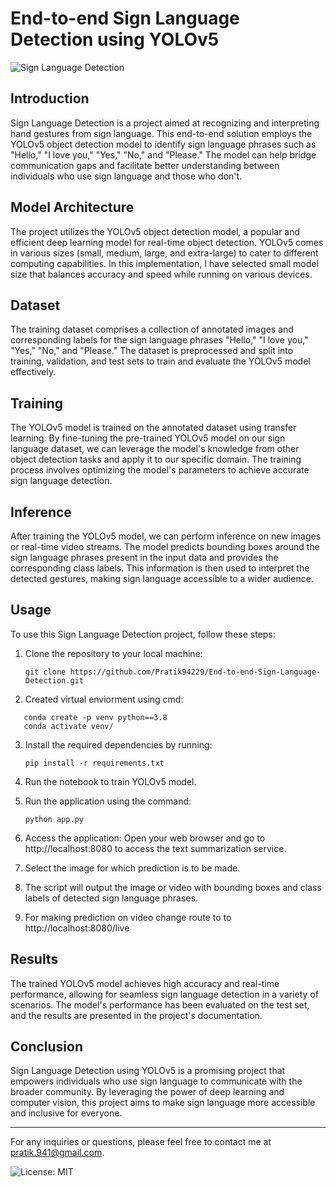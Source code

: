 # End-to-end Sign Language Detection using YOLOv5

![Sign Language Detection](https://news.uga.edu/wp-content/uploads/2019/09/nonverbal-signals-810x486.jpg)

## Introduction

Sign Language Detection is a project aimed at recognizing and interpreting hand gestures from sign language. This end-to-end solution employs the YOLOv5 object detection model to identify sign language phrases such as "Hello," "I love you," "Yes," "No," and "Please." The model can help bridge communication gaps and facilitate better understanding between individuals who use sign language and those who don't.

## Model Architecture

The project utilizes the YOLOv5 object detection model, a popular and efficient deep learning model for real-time object detection. YOLOv5 comes in various sizes (small, medium, large, and extra-large) to cater to different computing capabilities. In this implementation, I have selected small model size that balances accuracy and speed while running on various devices.

## Dataset

The training dataset comprises a collection of annotated images and corresponding labels for the sign language phrases "Hello," "I love you," "Yes," "No," and "Please." The dataset is preprocessed and split into training, validation, and test sets to train and evaluate the YOLOv5 model effectively.

## Training

The YOLOv5 model is trained on the annotated dataset using transfer learning. By fine-tuning the pre-trained YOLOv5 model on our sign language dataset, we can leverage the model's knowledge from other object detection tasks and apply it to our specific domain. The training process involves optimizing the model's parameters to achieve accurate sign language detection.

## Inference

After training the YOLOv5 model, we can perform inference on new images or real-time video streams. The model predicts bounding boxes around the sign language phrases present in the input data and provides the corresponding class labels. This information is then used to interpret the detected gestures, making sign language accessible to a wider audience.

## Usage

To use this Sign Language Detection project, follow these steps:

1. Clone the repository to your local machine:
   ```
   git clone https://github.com/Pratik94229/End-to-end-Sign-Language-Detection.git
   ```
2. Created virtual enviorment using cmd:
```
   conda create -p venv python==3.8
   conda activate venv/
```
3. Install the required dependencies by running:
   ```
   pip install -r requirements.txt
   ```

4. Run the notebook to train YOLOv5 model.

5. Run the application using the command:
   ```
   python app.py
   ```
6. Access the application: Open your web browser and go to http://localhost:8080 to access the text summarization service.

7. Select the image for which prediction is to be made.

8. The script will output the image or video with bounding boxes and class labels of detected sign language phrases.

9. For making prediction on video change route to to http://localhost:8080/live

## Results

The trained YOLOv5 model achieves high accuracy and real-time performance, allowing for seamless sign language detection in a variety of scenarios. The model's performance has been evaluated on the test set, and the results are presented in the project's documentation.

## Conclusion

Sign Language Detection using YOLOv5 is a promising project that empowers individuals who use sign language to communicate with the broader community. By leveraging the power of deep learning and computer vision, this project aims to make sign language more accessible and inclusive for everyone.

---

For any inquiries or questions, please feel free to contact me at pratik.941@gmail.com.

![License: MIT](https://img.shields.io/badge/License-MIT-yellow.svg)
